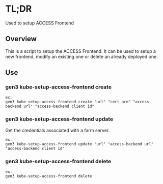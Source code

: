 # TL;DR

Used to setup ACCESS Frontend

## Overview

This is a script to setup the ACCESS Frontend. It can be used to setup a new frontend, modify an existing one or delete an already deployed one.

## Use

### gen3 kube-setup-access-frontend create

```
ex:
gen3 kube-setup-access-frontend create "url" "cert arn" "access-backend url" "access-backend client id"
```

### gen3 kube-setup-access-frontend update

Get the credentials associated with a farm server.

```
ex: 
gen3 kube-setup-access-frontend update "url" "access-backend url" "access-backend client id"
```

### gen3 kube-setup-access-frontend delete

```
ex:
gen3 kube-setup-access-frontend delete